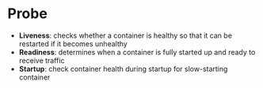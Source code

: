 # Probe

- **Liveness**: checks whether a container is healthy so that it can be restarted if it becomes unhealthy
- **Readiness**: determines when a container is fully started up and ready to receive traffic  
- **Startup**: check container health during startup for slow-starting container